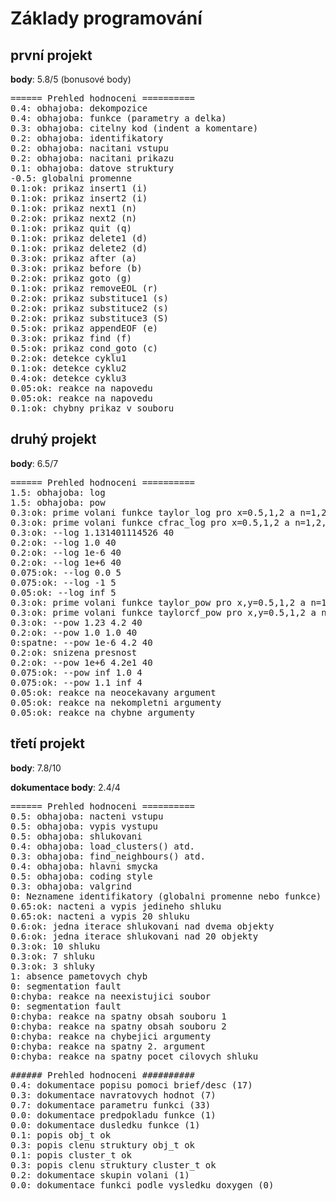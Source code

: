 # Základy programování

## první projekt
**body**: 5.8/5 (bonusové body)

<pre>
====== Prehled hodnoceni ==========
0.4: obhajoba: dekompozice
0.4: obhajoba: funkce (parametry a delka)
0.3: obhajoba: citelny kod (indent a komentare)
0.2: obhajoba: identifikatory
0.2: obhajoba: nacitani vstupu
0.2: obhajoba: nacitani prikazu
0.1: obhajoba: datove struktury
-0.5: globalni promenne
0.1:ok: prikaz insert1 (i)
0.1:ok: prikaz insert2 (i)
0.1:ok: prikaz next1 (n)
0.2:ok: prikaz next2 (n)
0.1:ok: prikaz quit (q)
0.1:ok: prikaz delete1 (d)
0.1:ok: prikaz delete2 (d)
0.3:ok: prikaz after (a)
0.3:ok: prikaz before (b)
0.2:ok: prikaz goto (g)
0.1:ok: prikaz removeEOL (r)
0.2:ok: prikaz substituce1 (s)
0.2:ok: prikaz substituce2 (s)
0.2:ok: prikaz substituce3 (S)
0.5:ok: prikaz appendEOF (e)
0.3:ok: prikaz find (f)
0.5:ok: prikaz cond_goto (c)
0.2:ok: detekce cyklu1
0.1:ok: detekce cyklu2
0.4:ok: detekce cyklu3
0.05:ok: reakce na napovedu
0.05:ok: reakce na napovedu
0.1:ok: chybny prikaz v souboru
</pre>

## druhý projekt
**body**: 6.5/7

<pre>
====== Prehled hodnoceni ==========
1.5: obhajoba: log
1.5: obhajoba: pow
0.3:ok: prime volani funkce taylor_log pro x=0.5,1,2 a n=1,2,10
0.3:ok: prime volani funkce cfrac_log pro x=0.5,1,2 a n=1,2,10
0.3:ok: --log 1.131401114526 40
0.2:ok: --log 1.0 40
0.2:ok: --log 1e-6 40
0.2:ok: --log 1e+6 40
0.075:ok: --log 0.0 5
0.075:ok: --log -1 5
0.05:ok: --log inf 5
0.3:ok: prime volani funkce taylor_pow pro x,y=0.5,1,2 a n=1,2,10
0.3:ok: prime volani funkce taylorcf_pow pro x,y=0.5,1,2 a n=1,2,10
0.3:ok: --pow 1.23 4.2 40
0.2:ok: --pow 1.0 1.0 40
0:spatne: --pow 1e-6 4.2 40
0.2:ok: snizena presnost
0.2:ok: --pow 1e+6 4.2e1 40
0.075:ok: --pow inf 1.0 4
0.075:ok: --pow 1.1 inf 4
0.05:ok: reakce na neocekavany argument
0.05:ok: reakce na nekompletni argumenty
0.05:ok: reakce na chybne argumenty
</pre>


## třetí projekt
**body**: 7.8/10

**dokumentace body**: 2.4/4

<pre>
====== Prehled hodnoceni ==========
0.5: obhajoba: nacteni vstupu
0.5: obhajoba: vypis vystupu
0.5: obhajoba: shlukovani
0.4: obhajoba: load_clusters() atd.
0.3: obhajoba: find_neighbours() atd.
0.4: obhajoba: hlavni smycka
0.5: obhajoba: coding style
0.3: obhajoba: valgrind
0: Neznamene identifikatory (globalni promenne nebo funkce)
0.65:ok: nacteni a vypis jedineho shluku
0.65:ok: nacteni a vypis 20 shluku
0.6:ok: jedna iterace shlukovani nad dvema objekty
0.6:ok: jedna iterace shlukovani nad 20 objekty
0.3:ok: 10 shluku
0.3:ok: 7 shluku
0.3:ok: 3 shluky
1: absence pametovych chyb
0: segmentation fault
0:chyba: reakce na neexistujici soubor
0: segmentation fault
0:chyba: reakce na spatny obsah souboru 1
0:chyba: reakce na spatny obsah souboru 2
0:chyba: reakce na chybejici argumenty
0:chyba: reakce na spatny 2. argument
0:chyba: reakce na spatny pocet cilovych shluku
</pre>

<pre>
###### Prehled hodnoceni ##########
0.4: dokumentace popisu pomoci brief/desc (17)
0.3: dokumentace navratovych hodnot (7)
0.7: dokumentace parametru funkci (33)
0.0: dokumentace predpokladu funkce (1)
0.0: dokumentace dusledku funkce (1)
0.1: popis obj_t ok
0.3: popis clenu struktury obj_t ok
0.1: popis cluster_t ok
0.3: popis clenu struktury cluster_t ok
0.2: dokumentace skupin volani (1)
0.0: dokumentace funkci podle vysledku doxygen (0)
</pre>

